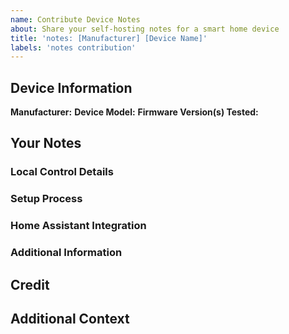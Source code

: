 ```yaml
---
name: Contribute Device Notes
about: Share your self-hosting notes for a smart home device
title: 'notes: [Manufacturer] [Device Name]'
labels: 'notes contribution'
---
```


<!-- 
Thank you for sharing your self-hosting notes! 
Please fill in as much information as you can, but don't worry if you can't fill everything.
-->

## Device Information
**Manufacturer:** 
**Device Model:** 
**Firmware Version(s) Tested:** 

## Your Notes

### Local Control Details
<!-- What protocols are available? What ports are needed? Any network requirements? -->

### Setup Process
<!-- How did you set it up? Any custom firmware? Network configuration? -->

### Home Assistant Integration
<!-- If applicable, share your working configuration -->

### Additional Information
<!-- Known issues? Helpful tips? Useful resources? -->

## Credit
<!-- How would you like to be credited? (GitHub username, website, etc.) -->

## Additional Context
<!-- How long have you been using this device? Any other comments? -->
